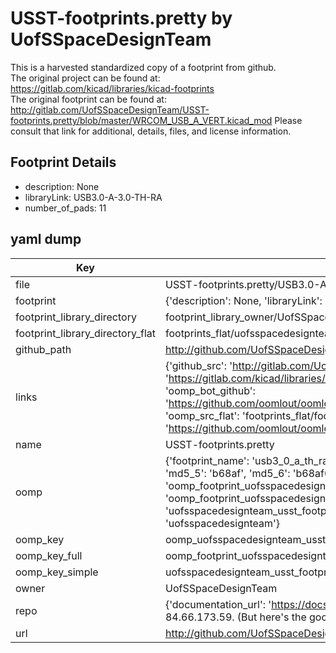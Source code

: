 # USST-footprints.pretty by UofSSpaceDesignTeam  
This is a harvested standardized copy of a footprint from github.  
The original project can be found at:  
https://gitlab.com/kicad/libraries/kicad-footprints  
The original footprint can be found at:
http://gitlab.com/UofSSpaceDesignTeam/USST-footprints.pretty/blob/master/WRCOM_USB_A_VERT.kicad_mod
Please consult that link for additional, details, files, and license information.  
## Footprint Details
* description: None  
* libraryLink: USB3.0-A-3.0-TH-RA  
* number_of_pads: 11  
## yaml dump  
| Key | Value |  
| --- | --- |  
| file | USST-footprints.pretty/USB3.0-A-TH-RA.kicad_mod |  
| footprint | {'description': None, 'libraryLink': 'USB3.0-A-3.0-TH-RA', 'number_of_pads': 11} |  
| footprint_library_directory | footprint_library_owner/UofSSpaceDesignTeam_USST-footprints.pretty |  
| footprint_library_directory_flat | footprints_flat/uofsspacedesignteam_usst_footprints_usb3_0_a_th_ra/working |  
| github_path | http://github.com/UofSSpaceDesignTeam/USST-footprints.pretty/blob/master/USB3.0-A-TH-RA.kicad_mod |  
| links | {'github_src': 'http://gitlab.com/UofSSpaceDesignTeam/USST-footprints.pretty/blob/master/WRCOM_USB_A_VERT.kicad_mod', 'github_src_repo': 'https://gitlab.com/kicad/libraries/kicad-footprints', 'oomp_bot': 'footprints/uofsspacedesignteam_usst_footprints_usb3_0_a_th_ra/working', 'oomp_bot_github': 'https://github.com/oomlout/oomlout_oomp_footprint_bot/tree/main/footprints/uofsspacedesignteam_usst_footprints_usb3_0_a_th_ra/working', 'oomp_src_flat': 'footprints_flat/footprints_flat/uofsspacedesignteam_usst_footprints_usb3_0_a_th_ra/working', 'oomp_src_flat_github': 'https://github.com/oomlout/oomlout_oomp_footprint_src/tree/main/footprints_flat/uofsspacedesignteam_usst_footprints_usb3_0_a_th_ra/working'} |  
| name | USST-footprints.pretty |  
| oomp | {'footprint_name': 'usb3_0_a_th_ra', 'library_name': 'usst_footprints', 'md5': 'b68af6efb8ab23a27847f1a5f4f4da98', 'md5_10': 'b68af6efb8', 'md5_5': 'b68af', 'md5_6': 'b68af6', 'oomp_key': 'oomp_uofsspacedesignteam_usst_footprints_usb3_0_a_th_ra', 'oomp_key_extra': 'oomp_footprint_uofsspacedesignteam_usst_footprints_usb3_0_a_th_ra', 'oomp_key_full': 'oomp_footprint_uofsspacedesignteam_usst_footprints_usb3_0_a_th_ra_b68af6', 'oomp_key_simple': 'uofsspacedesignteam_usst_footprints_usb3_0_a_th_ra', 'original_filename': 'USST-footprints.pretty/USB3.0-A-TH-RA.kicad_mod', 'owner_name': 'uofsspacedesignteam'} |  
| oomp_key | oomp_uofsspacedesignteam_usst_footprints_usb3_0_a_th_ra |  
| oomp_key_full | oomp_footprint_uofsspacedesignteam_usst_footprints_usb3_0_a_th_ra |  
| oomp_key_simple | uofsspacedesignteam_usst_footprints_usb3_0_a_th_ra |  
| owner | UofSSpaceDesignTeam |  
| repo | {'documentation_url': 'https://docs.github.com/rest/overview/resources-in-the-rest-api#rate-limiting', 'message': "API rate limit exceeded for 84.66.173.59. (But here's the good news: Authenticated requests get a higher rate limit. Check out the documentation for more details.)"} |  
| url | http://github.com/UofSSpaceDesignTeam/USST-footprints.pretty |  


